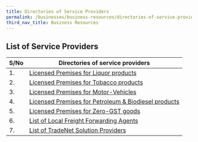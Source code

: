 ```yaml
---
title: Directories of Service Providers
permalink: /businesses/business-resources/directories-of-service-providers
third_nav_title: Business Resources
---
```

## List of Service Providers

| **S/No** | **Directories of service providers** |
|--|--|
| 1.  | [Licensed Premises for Liquor products](/files/businesses/SEB/Licensed%20Premises%20for%20Liquor%20Products%20as%20at%206%20Jul%202022.pdf)
| 2. | [Licensed Premises for Tobacco products](/files/businesses/SEB/Licensed%20Premises%20for%20Tobacco%20Products%20as%20at%206%20Jul%202022.pdf)
| 3. | [Licensed Premises for Motor-Vehicles](/files/businesses/SEB/Licensed%20Premises%20for%20Motor-Vehicles%20as%20at%2012%20Jul%202022.pdf)
| 4. | [Licensed Premises for Petroleum & Biodiesel products](/files/businesses/SEB/Licensed%20Premises%20for%20Petroleum%20&%20Biodiesel%20Products%20as%20at%206%20Jul%202022.pdf)
|5. | [Licensed Premises for Zero-GST goods](/files/businesses/SEB/Licensed%20Premises%20for%20Zero-GST%20Goods%20as%20at%206%20Jul%202022.pdf)
| 6. | [List of Local Freight Forwarding Agents](/businesses/business-resources/directories-of-service-providers/list-of-local-forwarding-agents) |
| 7. | [List of TradeNet Solution Providers](/businesses/national-single-window/overview/tradenet-solution-providers) |